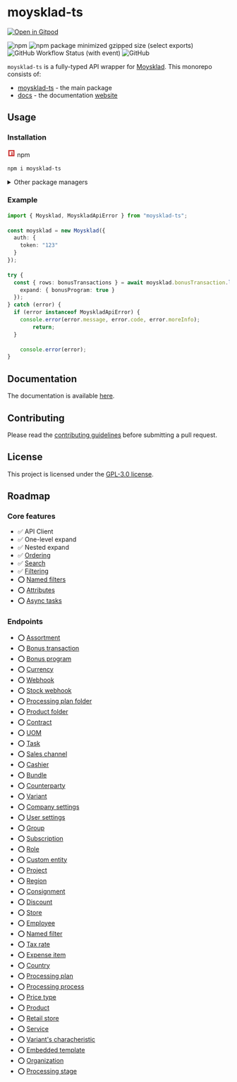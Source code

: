 # moysklad-ts
<a href="https://gitpod.io/#https://github.com/MonsterDeveloper/moysklad-ts" rel="nofollow noopener noreferrer" target="_blank" class="after:hidden"><img src="https://gitpod.io/button/open-in-gitpod.svg" alt="Open in Gitpod"></a>

![npm](https://img.shields.io/npm/v/moysklad-ts)
![npm package minimized gzipped size (select exports)](https://img.shields.io/bundlejs/size/moysklad-ts)
![GitHub Workflow Status (with event)](https://img.shields.io/github/actions/workflow/status/MonsterDeveloper/moysklad-ts/publish-to-npm.yml)
![GitHub](https://img.shields.io/github/license/MonsterDeveloper/moysklad-ts)


`moysklad-ts` is a fully-typed API wrapper for [Moysklad](https://dev.moysklad.ru/doc/api/remap/1.2/#mojsklad-json-api). This monorepo consists of:
- [moysklad-ts](./packages/moysklad-ts) - the main package
- [docs](./apps/docs) - the documentation [website](https://moysklad-ts.vercel.app/)

## Usage

### Installation
<img height="18" src="https://raw.githubusercontent.com/PKief/vscode-material-icon-theme/main/icons/npm.svg"> npm

```bash
npm i moysklad-ts
```
<details>
  <summary>Other package managers</summary>

  <img height="18" src="https://raw.githubusercontent.com/PKief/vscode-material-icon-theme/main/icons/pnpm.svg"> pnpm

  ```bash
  pnpm add moysklad-ts
  ```

  <img height="18" src="https://raw.githubusercontent.com/PKief/vscode-material-icon-theme/main/icons/yarn.svg"> Yarn

  ```bash
  yarn add moysklad-ts
  ```

  <img height="18" src="https://raw.githubusercontent.com/PKief/vscode-material-icon-theme/main/icons/bun.svg"> bun

  ```bash
  bun add moysklad-ts
  ```

  <img height="18" src="https://raw.githubusercontent.com/PKief/vscode-material-icon-theme/main/icons/deno.svg"> Deno

  ```typescript
  import { Moysklad } from "https://esm.sh/moysklad-ts";
  ```
</details>

### Example
```typescript
import { Moysklad, MoyskladApiError } from "moysklad-ts";

const moysklad = new Moysklad({
  auth: {
    token: "123"
  }
});

try {
  const { rows: bonusTransactions } = await moysklad.bonusTransaction.list({
    expand: { bonusProgram: true }
  });
} catch (error) {
  if (error instanceof MoyskladApiError) {
    console.error(error.message, error.code, error.moreInfo);
		return;
  }

	console.error(error);
}
```

## Documentation
The documentation is available [here](https://moysklad-ts.vercel.app/).

## Contributing
Please read the [contributing guidelines](./CONTRIBUTING.md) before submitting a pull request.

## License
This project is licensed under the [GPL-3.0 license](./LICENSE).

## Roadmap
### Core features
- ✅ API Client
- ✅ One-level expand
- ✅ Nested expand
- ✅ [Ordering](https://dev.moysklad.ru/doc/api/remap/1.2/#mojsklad-json-api-obschie-swedeniq-sortirowka-ob-ektow)
- ✅ [Search](https://dev.moysklad.ru/doc/api/remap/1.2/#mojsklad-json-api-obschie-swedeniq-kontextnyj-poisk)
- ✅ [Filtering](https://dev.moysklad.ru/doc/api/remap/1.2/#mojsklad-json-api-obschie-swedeniq-fil-traciq-wyborki-s-pomosch-u-parametra-filter)
- ⭕ [Named filters](https://dev.moysklad.ru/doc/api/remap/1.2/dictionaries/#suschnosti-sohranennye-fil-try-poluchit-fil-tr-po-id)
- ⭕ [Attributes](https://dev.moysklad.ru/doc/api/remap/1.2/#mojsklad-json-api-obschie-swedeniq-rabota-s-dopolnitel-nymi-polqmi)
- ⭕ [Async tasks](https://dev.moysklad.ru/doc/api/remap/1.2/#mojsklad-json-api-asinhronnyj-obmen)

### Endpoints
- ⭕ [Assortment](https://dev.moysklad.ru/doc/api/remap/1.2/dictionaries/#suschnosti-assortiment)
- ⭕ [Bonus transaction](https://dev.moysklad.ru/doc/api/remap/1.2/dictionaries/#suschnosti-bonusnaq-operaciq)
- ⭕ [Bonus program](https://dev.moysklad.ru/doc/api/remap/1.2/dictionaries/#suschnosti-bonusnaq-programma)
- ⭕ [Currency](https://dev.moysklad.ru/doc/api/remap/1.2/dictionaries/#suschnosti-valuta)
- ⭕ [Webhook](https://dev.moysklad.ru/doc/api/remap/1.2/dictionaries/#suschnosti-vebhuki)
- ⭕ [Stock webhook](https://dev.moysklad.ru/doc/api/remap/1.2/dictionaries/#suschnosti-vebhuk-na-izmenenie-ostatkow)
- ⭕ [Processing plan folder](https://dev.moysklad.ru/doc/api/remap/1.2/dictionaries/#suschnosti-gruppa-tehkart)
- ⭕ [Product folder](https://dev.moysklad.ru/doc/api/remap/1.2/dictionaries/#suschnosti-gruppa-towarow)
- ⭕ [Contract](https://dev.moysklad.ru/doc/api/remap/1.2/dictionaries/#suschnosti-dogowor)
- ⭕ [UOM](https://dev.moysklad.ru/doc/api/remap/1.2/dictionaries/#suschnosti-edinica-izmereniq)
- ⭕ [Task](https://dev.moysklad.ru/doc/api/remap/1.2/dictionaries/#suschnosti-zadacha)
- ⭕ [Sales channel](https://dev.moysklad.ru/doc/api/remap/1.2/dictionaries/#suschnosti-kanal-prodazh)
- ⭕ [Cashier](https://dev.moysklad.ru/doc/api/remap/1.2/dictionaries/#suschnosti-kassir)
- ⭕ [Bundle](https://dev.moysklad.ru/doc/api/remap/1.2/dictionaries/#suschnosti-komplekt)
- ⭕ [Counterparty](https://dev.moysklad.ru/doc/api/remap/1.2/dictionaries/#suschnosti-kontragent)
- ⭕ [Variant](https://dev.moysklad.ru/doc/api/remap/1.2/dictionaries/#suschnosti-modifikaciq)
- ⭕ [Company settings](https://dev.moysklad.ru/doc/api/remap/1.2/dictionaries/#suschnosti-nastrojki-kompanii)
- ⭕ [User settings](https://dev.moysklad.ru/doc/api/remap/1.2/dictionaries/#suschnosti-nastrojki-pol-zowatelq)
- ⭕ [Group](https://dev.moysklad.ru/doc/api/remap/1.2/dictionaries/#suschnosti-otdel)
- ⭕ [Subscription](https://dev.moysklad.ru/doc/api/remap/1.2/dictionaries/#suschnosti-podpiska-kompanii)
- ⭕ [Role](https://dev.moysklad.ru/doc/api/remap/1.2/dictionaries/#suschnosti-pol-zowatel-skie-roli)
- ⭕ [Custom entity](https://dev.moysklad.ru/doc/api/remap/1.2/dictionaries/#suschnosti-pol-zowatel-skij-sprawochnik-pol-zowatel-skie-sprawochniki)
- ⭕ [Project](https://dev.moysklad.ru/doc/api/remap/1.2/dictionaries/#suschnosti-proekt)
- ⭕ [Region](https://dev.moysklad.ru/doc/api/remap/1.2/dictionaries/#suschnosti-region)
- ⭕ [Consignment](https://dev.moysklad.ru/doc/api/remap/1.2/dictionaries/#suschnosti-seriq)
- ⭕ [Discount](https://dev.moysklad.ru/doc/api/remap/1.2/dictionaries/#suschnosti-skidki)
- ⭕ [Store](https://dev.moysklad.ru/doc/api/remap/1.2/dictionaries/#suschnosti-sklad)
- ⭕ [Employee](https://dev.moysklad.ru/doc/api/remap/1.2/dictionaries/#suschnosti-sotrudnik)
- ⭕ [Named filter](https://dev.moysklad.ru/doc/api/remap/1.2/dictionaries/#suschnosti-sohranennye-fil-try)
- ⭕ [Tax rate](https://dev.moysklad.ru/doc/api/remap/1.2/dictionaries/#suschnosti-stawka-nds)
- ⭕ [Expense item](https://dev.moysklad.ru/doc/api/remap/1.2/dictionaries/#suschnosti-stat-q-rashodow)
- ⭕ [Country](https://dev.moysklad.ru/doc/api/remap/1.2/dictionaries/#suschnosti-strana)
- ⭕ [Processing plan](https://dev.moysklad.ru/doc/api/remap/1.2/dictionaries/#suschnosti-tehkarta)
- ⭕ [Processing process](https://dev.moysklad.ru/doc/api/remap/1.2/dictionaries/#suschnosti-tehprocess)
- ⭕ [Price type](https://dev.moysklad.ru/doc/api/remap/1.2/dictionaries/#suschnosti-tipy-cen)
- ⭕ [Product](https://dev.moysklad.ru/doc/api/remap/1.2/dictionaries/#suschnosti-towar)
- ⭕ [Retail store](https://dev.moysklad.ru/doc/api/remap/1.2/dictionaries/#suschnosti-tochka-prodazh)
- ⭕ [Service](https://dev.moysklad.ru/doc/api/remap/1.2/dictionaries/#suschnosti-usluga)
- ⭕ [Variant's characheristic](https://dev.moysklad.ru/doc/api/remap/1.2/dictionaries/#suschnosti-harakteristiki-modifikacij)
- ⭕ [Embedded template](https://dev.moysklad.ru/doc/api/remap/1.2/dictionaries/#suschnosti-shablon-pechatnoj-formy)
- ⭕ [Organization](https://dev.moysklad.ru/doc/api/remap/1.2/dictionaries/#suschnosti-jurlico)
- ⭕ [Processing stage](https://dev.moysklad.ru/doc/api/remap/1.2/dictionaries/#suschnosti-jetap-proizwodstwa)
